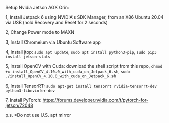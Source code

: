Setup Nvidia Jetson AGX Orin:

1, Install Jetpack 6 using NVIDIA's SDK Manager, from an X86 Ubuntu 20.04 via USB (hold Recovery and Reset for 2 seconds)

2, Change Power mode to MAXN

3, Install Chromeium via Ubuntu Software app

4, Install jtop: 
`sudo apt update`, 
`sudo apt install python3-pip`, 
`sudo pip3 install jetson-stats`

5, Install OpenCV with Cuda: download the shell script from this repo, 
`chmod +x install_OpenCV_4.10.0_with_cuda_on_Jetpack_6.sh`, 
`sudo ./install_OpenCV_4.10.0_with_cuda_on_Jetpack_6.sh`

6, Install TensorRT: 
`sudo apt-get install tensorrt nvidia-tensorrt-dev python3-libnvinfer-dev`

7, Install PyTorch:
https://forums.developer.nvidia.com/t/pytorch-for-jetson/72048

p.s. *Do not use U.S. apt mirror
